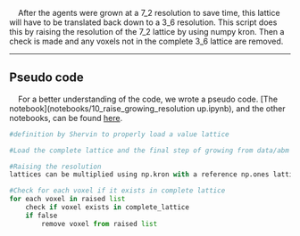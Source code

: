 &nbsp;&nbsp;&nbsp;&nbsp;After the agents were grown at a 7_2 resolution to save time, this lattice will have to be translated back down to a 3_6 resolution. This script does this by raising the resolution of the 7_2 lattice by using numpy kron. Then a check is made and any voxels not in the complete 3_6 lattice are removed.

----------------
## Pseudo code 
&nbsp;&nbsp;&nbsp;&nbsp;For a better understanding of the code, we wrote a pseudo code. [The notebook](notebooks/10_raise_growing_resolution up.ipynb), and the other notebooks, can be found [here](https://miloumulder.github.io/spatial_computing_project_template/index/scripts/).

```Python
#definition by Shervin to properly load a value lattice

#Load the complete lattice and the final step of growing from data/abm

#Raising the resolution
lattices can be multiplied using np.kron with a reference np.ones lattice

#Check for each voxel if it exists in complete lattice
for each voxel in raised list
    check if voxel exists in complete_lattice
    if false
        remove voxel from raised list
        
``` 